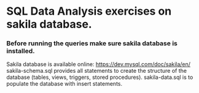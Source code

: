 # SQL Data Analysis exercises on sakila database.

### Before running the queries make sure sakila database is installed.

Sakila database is available online: https://dev.mysql.com/doc/sakila/en/
sakila-schema.sql provides all statements to create the structure of the database (tables, views, triggers, stored procedures).
sakila-data.sql is to populate the database with insert statements. 
